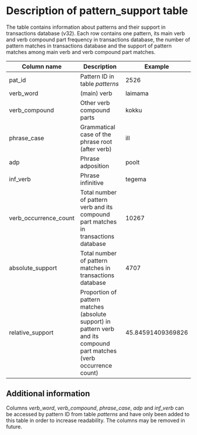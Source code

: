 # Description of pattern_support table

The table contains information about patterns and their support in transactions database (v32). Each row contains one pattern, its main verb and verb compound part frequency in transactions database, the number of pattern matches in transactions database and the support of pattern matches among main verb and verb compound part matches.

| Column name | Description | Example
|---|---|---|
|pat_id| Pattern ID in table *patterns* | 2526
|verb_word| (main) verb | laimama
|verb_compound| Other verb compound parts | kokku
|phrase_case| Grammatical case of the phrase root (after verb) | ill
|adp| Phrase adposition |  poolt
|inf_verb| Phrase infinitive | tegema
|verb_occurrence_count| Total number of pattern verb and its compound part matches in transactions database | 10267
|absolute_support| Total number of pattern matches in transactions database | 4707
|relative_support| Proportion of pattern matches (absolute support) in pattern verb and its compound part matches (verb occurrence count) | 45.84591409369826


## Additional information

Columns *verb_word*, *verb_compound*, *phrase_case*, *adp* and *inf_verb* can be accessed by pattern ID from table *patterns* and have only been added to this table in order to increase readability. The columns may be removed in future.